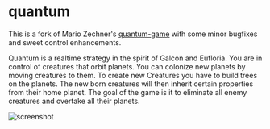 quantum
=======

This is a fork of Mario Zechner's [quantum-game](https://code.google.com/p/quantum-game/) with some minor bugfixes and sweet control enhancements.

Quantum is a realtime strategy in the spirit of Galcon and Eufloria. You are in control of creatures that orbit planets. You can colonize new planets by moving creatures to them. To create new Creatures you have to build trees on the planets. The new born creatures will then inherit certain properties from their home planet. The goal of the game is it to eliminate all enemy creatures and overtake all their planets.

![screenshot](https://raw.github.com/yndi/quantum/master/screen.png "Game process")
